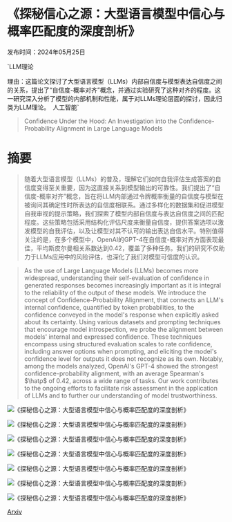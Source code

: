 # 《探秘信心之源：大型语言模型中信心与概率匹配度的深度剖析》

发布时间：2024年05月25日

`LLM理论

理由：这篇论文探讨了大型语言模型（LLMs）内部自信度与模型表达自信度之间的关系，提出了“自信度-概率对齐”概念，并通过实验研究了这种对齐的程度。这一研究深入分析了模型的内部机制和性能，属于对LLMs理论层面的探讨，因此归类为LLM理论。` `人工智能`

> Confidence Under the Hood: An Investigation into the Confidence-Probability Alignment in Large Language Models

# 摘要

> 随着大型语言模型（LLMs）的普及，理解它们如何自我评估生成答案的自信度变得至关重要，因为这直接关系到模型输出的可靠性。我们提出了“自信度-概率对齐”概念，旨在将LLM内部通过令牌概率衡量的自信度与模型在被询问其确定性时所表达的自信度相联系。通过多样化的数据集和促进模型自我审视的提示策略，我们探索了模型内部自信度与表达自信度之间的匹配程度。这些策略包括采用结构化评估尺度来衡量自信度，提供答案选项以激发模型的自我评估，以及让模型对其不认可的输出表达自信水平。特别值得关注的是，在多个模型中，OpenAI的GPT-4在自信度-概率对齐方面表现最佳，平均斯皮尔曼相关系数达到0.42，覆盖了多种任务。我们的研究不仅助力于LLMs应用中的风险评估，也深化了我们对模型可信度的认识。

> As the use of Large Language Models (LLMs) becomes more widespread, understanding their self-evaluation of confidence in generated responses becomes increasingly important as it is integral to the reliability of the output of these models. We introduce the concept of Confidence-Probability Alignment, that connects an LLM's internal confidence, quantified by token probabilities, to the confidence conveyed in the model's response when explicitly asked about its certainty. Using various datasets and prompting techniques that encourage model introspection, we probe the alignment between models' internal and expressed confidence. These techniques encompass using structured evaluation scales to rate confidence, including answer options when prompting, and eliciting the model's confidence level for outputs it does not recognize as its own. Notably, among the models analyzed, OpenAI's GPT-4 showed the strongest confidence-probability alignment, with an average Spearman's $\hatρ$ of 0.42, across a wide range of tasks. Our work contributes to the ongoing efforts to facilitate risk assessment in the application of LLMs and to further our understanding of model trustworthiness.

![《探秘信心之源：大型语言模型中信心与概率匹配度的深度剖析》](../../../paper_images/2405.16282/Flowchart.png)

![《探秘信心之源：大型语言模型中信心与概率匹配度的深度剖析》](../../../paper_images/2405.16282/Intro_Diagram.png)

![《探秘信心之源：大型语言模型中信心与概率匹配度的深度剖析》](../../../paper_images/2405.16282/verbalized_certainty_graph.png)

![《探秘信心之源：大型语言模型中信心与概率匹配度的深度剖析》](../../../paper_images/2405.16282/internal_confidence_graph.png)

![《探秘信心之源：大型语言模型中信心与概率匹配度的深度剖析》](../../../paper_images/2405.16282/Appendix_diagram.png)

![《探秘信心之源：大型语言模型中信心与概率匹配度的深度剖析》](../../../paper_images/2405.16282/verbalized_certainty_graph_bar_gpt3.png)

![《探秘信心之源：大型语言模型中信心与概率匹配度的深度剖析》](../../../paper_images/2405.16282/internal_confidence_graph_gpt3.png)

[Arxiv](https://arxiv.org/abs/2405.16282)